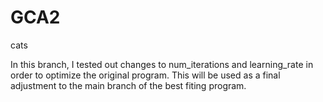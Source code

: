 # GCA2
cats

In this branch, I tested out changes to num_iterations and learning_rate in order to optimize the original program. 
This will be used as a final adjustment to the main branch of the best fiting program.
